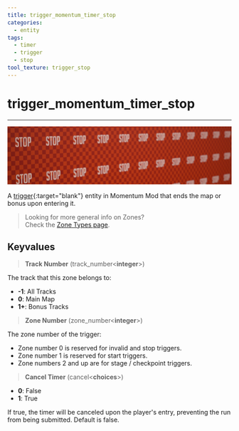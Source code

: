 ```yaml
---
title: trigger_momentum_timer_stop
categories:
  - entity
tags:
  - timer
  - trigger
  - stop
tool_texture: trigger_stop
---
```


# trigger_momentum_timer_stop

---

![Stop tool texture](/assets/images/trigger_momentum_timer_stop/stop.jpg)

A [trigger](https://developer.valvesoftware.com/wiki/Triggers){:target="blank"} entity in Momentum Mod that ends the map or bonus upon entering it.

> Looking for more general info on Zones?  
> Check the [Zone Types page](/guide/zone-types/).

## Keyvalues

> **Track Number** (track_number&lt;**integer**&gt;)

The track that this zone belongs to:

- **-1**: All Tracks
- **0**: Main Map
- **1+**: Bonus Tracks

> **Zone Number** (zone_number&lt;**integer**&gt;)

The zone number of the trigger:

- Zone number 0 is reserved for invalid and stop triggers.
- Zone number 1 is reserved for start triggers.
- Zone numbers 2 and up are for stage / checkpoint triggers.

> **Cancel Timer** (cancel&lt;**choices**&gt;)

- **0**: False
- **1**: True

If true, the timer will be canceled upon the player's entry, preventing the run from being submitted. Default is false.
